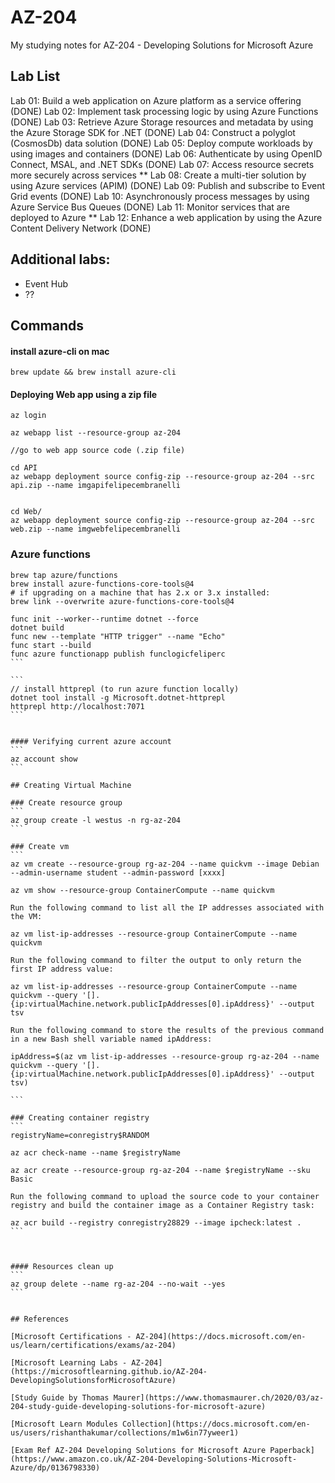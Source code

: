 # AZ-204
My studying notes for AZ-204 - Developing Solutions for Microsoft Azure


## Lab List
Lab 01: Build a web application on Azure platform as a service offering (DONE)
Lab 02: Implement task processing logic by using Azure Functions (DONE)
Lab 03: Retrieve Azure Storage resources and metadata by using the Azure Storage SDK for .NET (DONE)
Lab 04: Construct a polyglot (CosmosDb) data solution (DONE)
Lab 05: Deploy compute workloads by using images and containers (DONE)
Lab 06: Authenticate by using OpenID Connect, MSAL, and .NET SDKs (DONE)
Lab 07: Access resource secrets more securely across services **
Lab 08: Create a multi-tier solution by using Azure services (APIM) (DONE)
Lab 09: Publish and subscribe to Event Grid events (DONE)
Lab 10: Asynchronously process messages by using Azure Service Bus Queues (DONE)
Lab 11: Monitor services that are deployed to Azure **
Lab 12: Enhance a web application by using the Azure Content Delivery Network (DONE)

## Additional labs:
- Event Hub
- ??

## Commands

#### install azure-cli on mac

```
brew update && brew install azure-cli
```

#### Deploying Web app using a zip file

```
az login

az webapp list --resource-group az-204

//go to web app source code (.zip file)

cd API
az webapp deployment source config-zip --resource-group az-204 --src api.zip --name imgapifelipecembranelli


cd Web/
az webapp deployment source config-zip --resource-group az-204 --src web.zip --name imgwebfelipecembranelli
```

### Azure functions

```
brew tap azure/functions
brew install azure-functions-core-tools@4
# if upgrading on a machine that has 2.x or 3.x installed:
brew link --overwrite azure-functions-core-tools@4
```

````
func init --worker--runtime dotnet --force
dotnet build
func new --template "HTTP trigger" --name "Echo"
func start --build
func azure functionapp publish funclogicfeliperc
```

```
// install httprepl (to run azure function locally)
dotnet tool install -g Microsoft.dotnet-httprepl
httprepl http://localhost:7071
```


#### Verifying current azure account
```
az account show
```

## Creating Virtual Machine

### Create resource group
```
az group create -l westus -n rg-az-204
```

### Create vm
```
az vm create --resource-group rg-az-204 --name quickvm --image Debian --admin-username student --admin-password [xxxx]

az vm show --resource-group ContainerCompute --name quickvm

Run the following command to list all the IP addresses associated with the VM:

az vm list-ip-addresses --resource-group ContainerCompute --name quickvm

Run the following command to filter the output to only return the first IP address value:

az vm list-ip-addresses --resource-group ContainerCompute --name quickvm --query '[].{ip:virtualMachine.network.publicIpAddresses[0].ipAddress}' --output tsv

Run the following command to store the results of the previous command in a new Bash shell variable named ipAddress:

ipAddress=$(az vm list-ip-addresses --resource-group rg-az-204 --name quickvm --query '[].{ip:virtualMachine.network.publicIpAddresses[0].ipAddress}' --output tsv)

```

### Creating container registry
```
registryName=conregistry$RANDOM

az acr check-name --name $registryName

az acr create --resource-group rg-az-204 --name $registryName --sku Basic

Run the following command to upload the source code to your container registry and build the container image as a Container Registry task:

az acr build --registry conregistry28829 --image ipcheck:latest .
```



#### Resources clean up
```
az group delete --name rg-az-204 --no-wait --yes
```


## References

[Microsoft Certifications - AZ-204](https://docs.microsoft.com/en-us/learn/certifications/exams/az-204)

[Microsoft Learning Labs - AZ-204](https://microsoftlearning.github.io/AZ-204-DevelopingSolutionsforMicrosoftAzure)

[Study Guide by Thomas Maurer](https://www.thomasmaurer.ch/2020/03/az-204-study-guide-developing-solutions-for-microsoft-azure)

[Microsoft Learn Modules Collection](https://docs.microsoft.com/en-us/users/rishanthakumar/collections/m1w6in77yweer1)

[Exam Ref AZ-204 Developing Solutions for Microsoft Azure Paperback](https://www.amazon.co.uk/AZ-204-Developing-Solutions-Microsoft-Azure/dp/0136798330)
